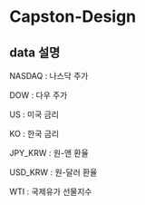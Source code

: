 # Capston-Design

## data 설명

NASDAQ : 나스닥 주가

DOW : 다우 주가

US : 미국 금리

KO : 한국 금리

JPY_KRW : 원-앤 환율

USD_KRW : 원-달러 환율

WTI : 국제유가 선물지수
